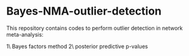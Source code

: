 # Bayes-NMA-outlier-detection

This repository contains codes to perform outlier detection in network meta-analysis:

1\ Bayes factors method
2\ posterior predictive p-values 

